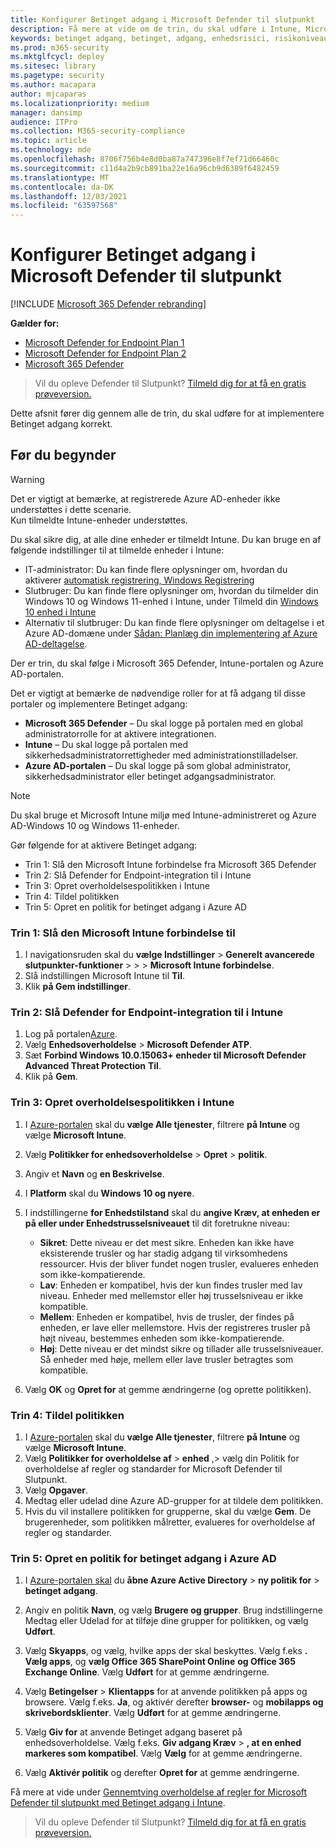 ```yaml
---
title: Konfigurer Betinget adgang i Microsoft Defender til slutpunkt
description: Få mere at vide om de trin, du skal udføre i Intune, Microsoft 365 Defender og Azure for at implementere Betinget adgang
keywords: betinget adgang, betinget, adgang, enhedsrisici, risikoniveau, integration, intune-integration
ms.prod: m365-security
ms.mktglfcycl: deploy
ms.sitesec: library
ms.pagetype: security
ms.author: macapara
author: mjcaparas
ms.localizationpriority: medium
manager: dansimp
audience: ITPro
ms.collection: M365-security-compliance
ms.topic: article
ms.technology: mde
ms.openlocfilehash: 8706f756b4e8d0ba87a747396e8f7ef71d66460c
ms.sourcegitcommit: c11d4a2b9cb891ba22e16a96cb9d6389f6482459
ms.translationtype: MT
ms.contentlocale: da-DK
ms.lasthandoff: 12/03/2021
ms.locfileid: "63597568"
---
```

# <a name="configure-conditional-access-in-microsoft-defender-for-endpoint"></a>Konfigurer Betinget adgang i Microsoft Defender til slutpunkt

[!INCLUDE [Microsoft 365 Defender rebranding](../../includes/microsoft-defender.md)]

**Gælder for:**
- [Microsoft Defender for Endpoint Plan 1](https://go.microsoft.com/fwlink/p/?linkid=2154037)
- [Microsoft Defender for Endpoint Plan 2](https://go.microsoft.com/fwlink/p/?linkid=2154037)
- [Microsoft 365 Defender](https://go.microsoft.com/fwlink/?linkid=2118804)

> Vil du opleve Defender til Slutpunkt? [Tilmeld dig for at få en gratis prøveversion.](https://signup.microsoft.com/create-account/signup?products=7f379fee-c4f9-4278-b0a1-e4c8c2fcdf7e&ru=https://aka.ms/MDEp2OpenTrial?ocid=docs-wdatp-assignaccess-abovefoldlink)

Dette afsnit fører dig gennem alle de trin, du skal udføre for at implementere Betinget adgang korrekt.

## <a name="before-you-begin"></a>Før du begynder

> [!WARNING]
> Det er vigtigt at bemærke, at registrerede Azure AD-enheder ikke understøttes i dette scenarie.</br>
> Kun tilmeldte Intune-enheder understøttes.

Du skal sikre dig, at alle dine enheder er tilmeldt Intune. Du kan bruge en af følgende indstillinger til at tilmelde enheder i Intune:

- IT-administrator: Du kan finde flere oplysninger om, hvordan du aktiverer [automatisk registrering, Windows Registrering](/intune/windows-enroll#enable-windows-10-automatic-enrollment)
- Slutbruger: Du kan finde flere oplysninger om, hvordan du tilmelder din Windows 10 og Windows 11-enhed i Intune, under Tilmeld din [Windows 10 enhed i Intune](/intune/quickstart-enroll-windows-device)
- Alternativ til slutbruger: Du kan finde flere oplysninger om deltagelse i et Azure AD-domæne under [Sådan: Planlæg din implementering af Azure AD-deltagelse](/azure/active-directory/devices/azureadjoin-plan).

Der er trin, du skal følge i Microsoft 365 Defender, Intune-portalen og Azure AD-portalen.

Det er vigtigt at bemærke de nødvendige roller for at få adgang til disse portaler og implementere Betinget adgang:

- **Microsoft 365 Defender** – Du skal logge på portalen med en global administratorrolle for at aktivere integrationen.
- **Intune** – Du skal logge på portalen med sikkerhedsadministratorrettigheder med administrationstilladelser.
- **Azure AD-portalen** – Du skal logge på som global administrator, sikkerhedsadministrator eller betinget adgangsadministrator.

> [!NOTE]
> Du skal bruge et Microsoft Intune miljø med Intune-administreret og Azure AD-Windows 10 og Windows 11-enheder.

Gør følgende for at aktivere Betinget adgang:

- Trin 1: Slå den Microsoft Intune forbindelse fra Microsoft 365 Defender
- Trin 2: Slå Defender for Endpoint-integration til i Intune
- Trin 3: Opret overholdelsespolitikken i Intune
- Trin 4: Tildel politikken 
- Trin 5: Opret en politik for betinget adgang i Azure AD

### <a name="step-1-turn-on-the-microsoft-intune-connection"></a>Trin 1: Slå den Microsoft Intune forbindelse til

1. I navigationsruden skal du **vælge Indstillinger** \> **Generelt avancerede slutpunkter-funktioner** \>  \>  \> **Microsoft Intune forbindelse**.
2. Slå indstillingen Microsoft Intune til **Til**.
3. Klik **på Gem indstillinger**.

### <a name="step-2-turn-on-the-defender-for-endpoint-integration-in-intune"></a>Trin 2: Slå Defender for Endpoint-integration til i Intune

1. Log på portalen[Azure](https://portal.azure.com).
2. Vælg **Enhedsoverholdelse** \> **Microsoft Defender ATP**.
3. Sæt **Forbind Windows 10.0.15063+ enheder til Microsoft Defender Advanced Threat Protection** **Til**.
4. Klik på **Gem**.

### <a name="step-3-create-the-compliance-policy-in-intune"></a>Trin 3: Opret overholdelsespolitikken i Intune

1. I [Azure-portalen](https://portal.azure.com) skal du **vælge Alle tjenester**, filtrere **på Intune** og vælge **Microsoft Intune**.
2. Vælg **Politikker for enhedsoverholdelse** \> **Opret** \> **politik**.
3. Angiv et **Navn** og **en Beskrivelse**.
4. I **Platform** skal du **Windows 10 og nyere**.
5. I indstillingerne **for Enhedstilstand** skal du **angive Kræv, at enheden er på eller under Enhedstrusselsniveauet** til dit foretrukne niveau:

   - **Sikret**: Dette niveau er det mest sikre. Enheden kan ikke have eksisterende trusler og har stadig adgang til virksomhedens ressourcer. Hvis der bliver fundet nogen trusler, evalueres enheden som ikke-kompatierende.
   - **Lav**: Enheden er kompatibel, hvis der kun findes trusler med lav niveau. Enheder med mellemstor eller høj trusselsniveau er ikke kompatible.
   - **Mellem**: Enheden er kompatibel, hvis de trusler, der findes på enheden, er lave eller mellemstore. Hvis der registreres trusler på højt niveau, bestemmes enheden som ikke-kompatierende.
   - **Høj**: Dette niveau er det mindst sikre og tillader alle trusselsniveauer. Så enheder med høje, mellem eller lave trusler betragtes som kompatible.

6. Vælg **OK** og **Opret for** at gemme ændringerne (og oprette politikken).

### <a name="step-4-assign-the-policy"></a>Trin 4: Tildel politikken

1. I [Azure-portalen](https://portal.azure.com) skal du **vælge Alle tjenester**, filtrere **på Intune** og vælge **Microsoft Intune**.
2. Vælg **Politikker for overholdelse af** \> **enhed** ,> vælg din Politik for overholdelse af regler og standarder for Microsoft Defender til Slutpunkt.
3. Vælg **Opgaver**.
4. Medtag eller udelad dine Azure AD-grupper for at tildele dem politikken.
5. Hvis du vil installere politikken for grupperne, skal du vælge **Gem**. De brugerenheder, som politikken målretter, evalueres for overholdelse af regler og standarder.

### <a name="step-5-create-an-azure-ad-conditional-access-policy"></a>Trin 5: Opret en politik for betinget adgang i Azure AD

1. I [Azure-portalen skal](https://portal.azure.com) du **åbne Azure Active Directory** \> **ny politik for** \> **betinget adgang**.
2. Angiv en politik **Navn**, og vælg **Brugere og grupper**. Brug indstillingerne Medtag eller Udelad for at tilføje dine grupper for politikken, og vælg **Udført**.
3. Vælg **Skyapps**, og vælg, hvilke apps der skal beskyttes. Vælg f.eks **. Vælg apps**, og **vælg Office 365 SharePoint Online** **og Office 365 Exchange Online**. Vælg **Udført** for at gemme ændringerne.

4. Vælg **Betingelser** \> **Klientapps** for at anvende politikken på apps og browsere. Vælg f.eks. **Ja**, og aktivér derefter **browser-** og **mobilapps og skrivebordsklienter**. Vælg **Udført** for at gemme ændringerne.

5. Vælg **Giv for** at anvende Betinget adgang baseret på enhedsoverholdelse. Vælg f.eks. **Giv adgang Kræv** \> **, at en enhed markeres som kompatibel**. Vælg **Vælg** for at gemme ændringerne.

6. Vælg **Aktivér politik** og derefter **Opret for** at gemme ændringerne.

Få mere at vide under [Gennemtving overholdelse af regler for Microsoft Defender til slutpunkt med Betinget adgang i Intune](/intune/advanced-threat-protection).

> Vil du opleve Defender til Slutpunkt? [Tilmeld dig for at få en gratis prøveversion.](https://signup.microsoft.com/create-account/signup?products=7f379fee-c4f9-4278-b0a1-e4c8c2fcdf7e&ru=https://aka.ms/MDEp2OpenTrial?ocid=docs-wdatp-conditionalaccess-belowfoldlink)
